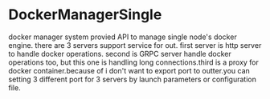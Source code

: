 # DockerManagerSingle
docker manager system provied API to manage single node's docker engine.
there are 3 servers support service for out.  first server is http server to handle docker operations. second is GRPC server handle docker operations too, but this one is handling long connections.third is a proxy for docker container.because of i don't want to export port to outter.you can setting 3 different port for 3 servers by launch parameters or configuration file.
